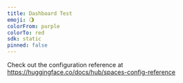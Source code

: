 ```yaml
---
title: Dashboard Test
emoji: 🌖
colorFrom: purple
colorTo: red
sdk: static
pinned: false
---
```


Check out the configuration reference at https://huggingface.co/docs/hub/spaces-config-reference
